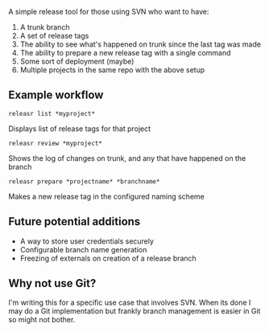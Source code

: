 A simple release tool for those using SVN who want to have:

1. A trunk branch
2. A set of release tags
3. The ability to see what's happened on trunk since the last tag was made
4. The ability to prepare a new release tag with a single command
5. Some sort of deployment (maybe) 
6. Multiple projects in the same repo with the above setup

Example workflow
----------------

    releasr list *myproject*

Displays list of release tags for that project

    releasr review *myproject*

Shows the log of changes on trunk, and any that have happened on the branch

    releasr prepare *projectname* *branchname*

Makes a new release tag in the configured naming scheme

Future potential additions
--------------------------

* A way to store user credentials securely
* Configurable branch name generation
* Freezing of externals on creation of a release branch

Why not use Git?
----------------

I'm writing this for a specific use case that involves SVN. When its done I may do a Git implementation but frankly branch management is easier in Git so might not bother.

